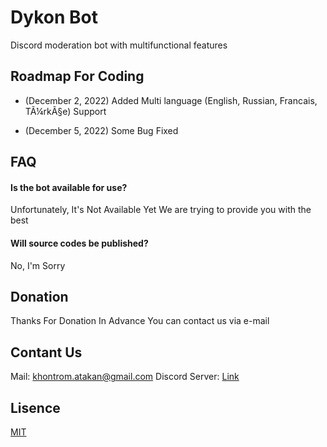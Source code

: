 # Dykon Bot

Discord moderation bot with multifunctional features


## Roadmap For Coding

- (December 2, 2022) Added Multi language (English, Russian, Francais, TÃ¼rkÃ§e) Support 

- (December 5, 2022) Some Bug Fixed


  
## FAQ

#### Is the bot available for use?

Unfortunately, It's Not Available Yet We are trying to provide you with the best

#### Will source codes be published?

No, I'm Sorry

  
## Donation

Thanks For Donation In Advance You can contact us via e-mail

  
## Contant Us

Mail: khontrom.atakan@gmail.com Discord Server:
 [Link](https://discord.com)

  
## Lisence

[MIT](https://choosealicense.com/licenses/mit/)
